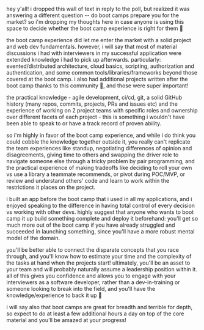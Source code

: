 hey y'all! i dropped this wall of text in reply to the poll, but realized it was answering a different question -- do boot camps prepare you for the market? so i'm dropping my thoughts here in case anyone is using this space to decide whether the boot camp experience is right for them 🙂

the boot camp experience did let me enter the market with a solid project and web dev fundamentals. however, i will say that most of material discussions i had with interviewers in my successful application were extended knowledge i had to pick up afterwards. particularly: evented/distributed architecture, cloud basics, scripting, authorization and authentication, and some common tools/libraries/frameworks beyond those covered at the boot camp. i also had additional projects written after the boot camp thanks to this community 🙂, and those were super important!

the practical knowledge - agile development, ci/cd, git, a solid GitHub history (many repos, commits, projects, PRs and issues etc) and the experience of working on 2 project teams with specific roles and ownership over different facets of each project - this is something i wouldn't have been able to speak to or have a track record of proven ability. 

so i'm highly in favor of the boot camp experience, and while i do think you could cobble the knowledge together outside it, you really can't replicate the team experiences like standup, negotiating differences of opinion and disagreements, giving time to others and swapping the driver role to navigate someone else through a tricky problem by pair programming, and the practical experience of making tradeoffs like deciding to roll your own vs use a library a teammate recommends, or pivot during POC/MVP, or review and understand others' code and learn to work within the restrictions it places on the project.

i built an app before the boot camp that i used in all my applications, and i enjoyed speaking to the difference in having total control of every decision vs working with other devs. highly suggest that anyone who wants to boot camp it up build something complete and deploy it beforehand: you'll get so much more out of the boot camp if you have already struggled and succeeded in launching something, since you'll have a more robust mental model of the domain.

you'll be better able to connect the disparate concepts that you race through, and you'll know how to estimate your time and the complexity of the tasks at hand when the projects start! ultimately, you'll be an asset to your team and will probably naturally assume a leadership position within it. all of this gives you confidence and allows you to engage with your interviewers as a software developer, rather than a dev-in-training or someone looking to break into the field, and you'll have the knowledge/experience to back it up 🙂

i will say also that boot camps are great for breadth and terrible for depth, so expect to do at least a few additional hours a day on top of the core material and you'll be amazed at your progress!
